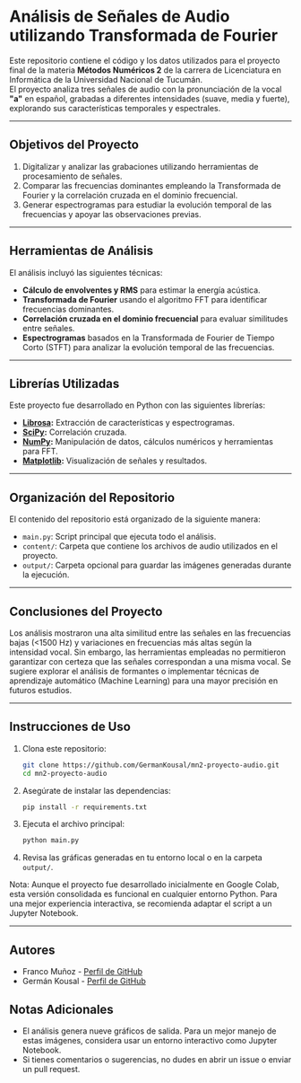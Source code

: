 # Análisis de Señales de Audio utilizando Transformada de Fourier

Este repositorio contiene el código y los datos utilizados para el proyecto final de la materia **Métodos Numéricos 2** de la carrera de Licenciatura en Informática de la Universidad Nacional de Tucumán.  
El proyecto analiza tres señales de audio con la pronunciación de la vocal **"a"** en español, grabadas a diferentes intensidades (suave, media y fuerte), explorando sus características temporales y espectrales.  

---

## Objetivos del Proyecto

1. Digitalizar y analizar las grabaciones utilizando herramientas de procesamiento de señales.
2. Comparar las frecuencias dominantes empleando la Transformada de Fourier y la correlación cruzada en el dominio frecuencial.
3. Generar espectrogramas para estudiar la evolución temporal de las frecuencias y apoyar las observaciones previas.

---

## Herramientas de Análisis

El análisis incluyó las siguientes técnicas:  
- **Cálculo de envolventes y RMS** para estimar la energía acústica.  
- **Transformada de Fourier** usando el algoritmo FFT para identificar frecuencias dominantes.  
- **Correlación cruzada en el dominio frecuencial** para evaluar similitudes entre señales.  
- **Espectrogramas** basados en la Transformada de Fourier de Tiempo Corto (STFT) para analizar la evolución temporal de las frecuencias.

---

## Librerías Utilizadas

Este proyecto fue desarrollado en Python con las siguientes librerías:  
- **[Librosa](https://librosa.org/doc/latest/index.html):** Extracción de características y espectrogramas.  
- **[SciPy](https://scipy.org/):** Correlación cruzada.  
- **[NumPy](https://numpy.org/):** Manipulación de datos, cálculos numéricos y herramientas para FFT.  
- **[Matplotlib](https://matplotlib.org/):** Visualización de señales y resultados.

---

## Organización del Repositorio

El contenido del repositorio está organizado de la siguiente manera:  
- `main.py`: Script principal que ejecuta todo el análisis.  
- `content/`: Carpeta que contiene los archivos de audio utilizados en el proyecto.  
- `output/`: Carpeta opcional para guardar las imágenes generadas durante la ejecución.  

---

## Conclusiones del Proyecto

Los análisis mostraron una alta similitud entre las señales en las frecuencias bajas (<1500 Hz) y variaciones en frecuencias más altas según la intensidad vocal. Sin embargo, las herramientas empleadas no permitieron garantizar con certeza que las señales correspondan a una misma vocal. Se sugiere explorar el análisis de formantes o implementar técnicas de aprendizaje automático (Machine Learning) para una mayor precisión en futuros estudios.

---

## Instrucciones de Uso

1. Clona este repositorio:  
   ```bash
   git clone https://github.com/GermanKousal/mn2-proyecto-audio.git
   cd mn2-proyecto-audio

2. Asegúrate de instalar las dependencias:
    ```bash
    pip install -r requirements.txt

3. Ejecuta el archivo principal:
    ```bash
    python main.py

4. Revisa las gráficas generadas en tu entorno local o en la carpeta `output/`.

Nota: Aunque el proyecto fue desarrollado inicialmente en Google Colab, esta versión consolidada es funcional en cualquier entorno Python. Para una mejor experiencia interactiva, se recomienda adaptar el script a un Jupyter Notebook.

---

## Autores

* Franco Muñoz - [Perfil de GitHub](https://github.com/Neokai94)
* Germán Kousal - [Perfil de GitHub](https://github.com/GermanKousal)

## Notas Adicionales
* El análisis genera nueve gráficos de salida. Para un mejor manejo de estas imágenes, considera usar un entorno interactivo como Jupyter Notebook.
* Si tienes comentarios o sugerencias, no dudes en abrir un issue o enviar un pull request.